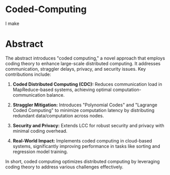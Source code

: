# Coded-Computing
I make
# Abstract
The abstract introduces "coded computing," a novel approach that employs coding theory to enhance large-scale distributed computing. It addresses communication, straggler delays, privacy, and security issues. Key contributions include:

1. **Coded Distributed Computing (CDC):** Reduces communication load in MapReduce-based systems, achieving optimal computation-communication balance.

2. **Straggler Mitigation:** Introduces "Polynomial Codes" and "Lagrange Coded Computing" to minimize computation latency by distributing redundant data/computation across nodes.

3. **Security and Privacy:** Extends LCC for robust security and privacy with minimal coding overhead.

4. **Real-World Impact:** Implements coded computing in cloud-based systems, significantly improving performance in tasks like sorting and regression model training.

In short, coded computing optimizes distributed computing by leveraging coding theory to address various challenges effectively.
